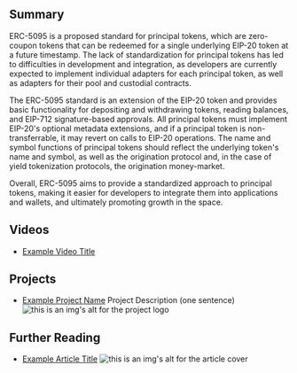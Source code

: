 ## Summary

ERC-5095 is a proposed standard for principal tokens, which are zero-coupon tokens that can be redeemed for a single underlying EIP-20 token at a future timestamp. The lack of standardization for principal tokens has led to difficulties in development and integration, as developers are currently expected to implement individual adapters for each principal token, as well as adapters for their pool and custodial contracts. 

The ERC-5095 standard is an extension of the EIP-20 token and provides basic functionality for depositing and withdrawing tokens, reading balances, and EIP-712 signature-based approvals. All principal tokens must implement EIP-20's optional metadata extensions, and if a principal token is non-transferrable, it may revert on calls to EIP-20 operations. The name and symbol functions of principal tokens should reflect the underlying token's name and symbol, as well as the origination protocol and, in the case of yield tokenization protocols, the origination money-market. 

Overall, ERC-5095 aims to provide a standardized approach to principal tokens, making it easier for developers to integrate them into applications and wallets, and ultimately promoting growth in the space.

## Videos

- [Example Video Title](https://www.youtube.com/watch?v=TDGq4aeevgY)

## Projects

- [Example Project Name](https://xxxx.xxx/xxxxx) Project Description (one sentence) ![this is an img's alt for the project logo](https://xxxx.xxx/project-logo.xxx)

## Further Reading

- [Example Article Title](https://xxxx.xxx/xxxxx) ![this is an img's alt for the article cover](https://xxxx.xxx/article-cover.xxx)
